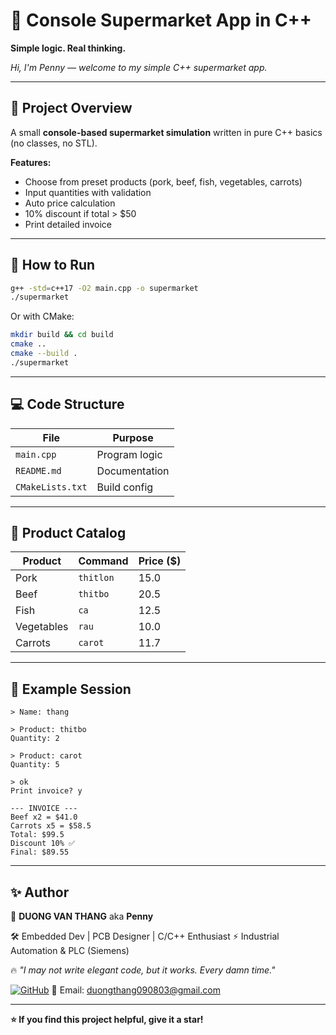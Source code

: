 # 🛒 Console Supermarket App in C++

**Simple logic. Real thinking.**

*Hi, I'm Penny — welcome to my simple C++ supermarket app.*

---

## 🧠 Project Overview

A small **console-based supermarket simulation** written in pure C++ basics (no classes, no STL).

**Features:**

* Choose from preset products (pork, beef, fish, vegetables, carrots)
* Input quantities with validation
* Auto price calculation
* 10% discount if total > \$50
* Print detailed invoice

---

## 🚀 How to Run

```bash
g++ -std=c++17 -O2 main.cpp -o supermarket
./supermarket
```

Or with CMake:

```bash
mkdir build && cd build
cmake ..
cmake --build .
./supermarket
```

---

## 💻 Code Structure

| File             | Purpose       |
| ---------------- | ------------- |
| `main.cpp`       | Program logic |
| `README.md`      | Documentation |
| `CMakeLists.txt` | Build config  |

---

## 🌾 Product Catalog

| Product    | Command   | Price (\$) |
| ---------- | --------- | ---------- |
| Pork       | `thitlon` | 15.0       |
| Beef       | `thitbo`  | 20.5       |
| Fish       | `ca`      | 12.5       |
| Vegetables | `rau`     | 10.0       |
| Carrots    | `carot`   | 11.7       |

---

## 📄 Example Session

```plaintext
> Name: thang

> Product: thitbo
Quantity: 2

> Product: carot
Quantity: 5

> ok
Print invoice? y

--- INVOICE ---
Beef x2 = $41.0
Carrots x5 = $58.5
Total: $99.5
Discount 10% ✅
Final: $89.55
```

---

## ✨ Author

👑 **DUONG VAN THANG** aka **Penny**

🛠️ Embedded Dev | PCB Designer | C/C++ Enthusiast
⚡ Industrial Automation & PLC (Siemens)

🔥 *"I may not write elegant code, but it works. Every damn time."*

[![GitHub](https://img.shields.io/badge/GitHub-tinybutpenny-black?style=for-the-badge\&logo=github)](https://github.com/tinybutpenny)
📧 Email: [duongthang090803@gmail.com](mailto:duongthang090803@gmail.com)

---

**⭐ If you find this project helpful, give it a star!**
